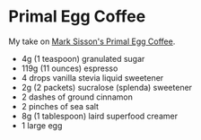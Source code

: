 # Primal Egg Coffee

My take on [Mark Sisson's Primal Egg Coffee](https://www.marksdailyapple.com/primal-egg-coffee/).

- 4g (1 teaspoon) granulated sugar
- 119g (11 ounces) espresso
- 4 drops vanilla stevia liquid sweetener
- 2g (2 packets) sucralose (splenda) sweetener
- 2 dashes of ground cinnamon
- 2 pinches of sea salt
- 8g (1 tablespoon) laird superfood creamer
- 1 large egg
<!--stackedit_data:
eyJoaXN0b3J5IjpbMTA4Mjc2NzkxOCwtNzMzNjI5MzkxXX0=
-->